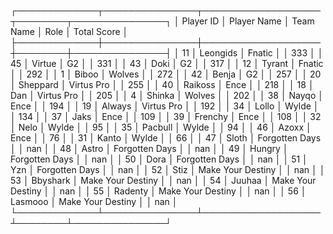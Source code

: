 ┌─────────────┬───────────────┬───────────────────┬────────┬───────────────┐
│   Player ID │ Player Name   │ Team Name         │ Role   │   Total Score │
├─────────────┼───────────────┼───────────────────┼────────┼───────────────┤
│          11 │ Leongids      │ Fnatic            │        │           333 │
│          45 │ Virtue        │ G2                │        │           331 │
│          43 │ Doki          │ G2                │        │           317 │
│          12 │ Tyrant        │ Fnatic            │        │           292 │
│           1 │ Biboo         │ Wolves            │        │           272 │
│          42 │ Benja         │ G2                │        │           257 │
│          20 │ Sheppard      │ Virtus Pro        │        │           255 │
│          40 │ Raikoss       │ Ence              │        │           218 │
│          18 │ Dan           │ Virtus Pro        │        │           205 │
│           4 │ Shinka        │ Wolves            │        │           202 │
│          38 │ Nayqo         │ Ence              │        │           194 │
│          19 │ Always        │ Virtus Pro        │        │           192 │
│          34 │ Lollo         │ Wylde             │        │           134 │
│          37 │ Jaks          │ Ence              │        │           109 │
│          39 │ Frenchy       │ Ence              │        │           108 │
│          32 │ Nelo          │ Wylde             │        │            95 │
│          35 │ Pacbull       │ Wylde             │        │            94 │
│          46 │ Azoxx         │ Ence              │        │            76 │
│          31 │ Kanto         │ Wylde             │        │            66 │
│          47 │ Sloth         │ Forgotten Days    │        │           nan │
│          48 │ Astro         │ Forgotten Days    │        │           nan │
│          49 │ Hungry        │ Forgotten Days    │        │           nan │
│          50 │ Dora          │ Forgotten Days    │        │           nan │
│          51 │ Yzn           │ Forgotten Days    │        │           nan │
│          52 │ Stiz          │ Make Your Destiny │        │           nan │
│          53 │ Bbyshark      │ Make Your Destiny │        │           nan │
│          54 │ Juuhaa        │ Make Your Destiny │        │           nan │
│          55 │ Radenty       │ Make Your Destiny │        │           nan │
│          56 │ Lasmooo       │ Make Your Destiny │        │           nan │
└─────────────┴───────────────┴───────────────────┴────────┴───────────────┘